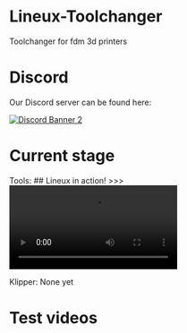 # Lineux-Toolchanger
Toolchanger for fdm 3d printers

# Discord
Our Discord server can be found here:

[![Discord Banner 2](https://discord.com/api/guilds/1266260887249879122/widget.png?style=banner2)](https://discord.gg/Xwqbjj4VjH)

# Current stage
Tools: ## Lineux in action! >>>  ![alt_text](Images/0909.mp4)

Klipper: None yet

# Test videos
